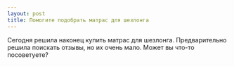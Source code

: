 ```yaml
---
layout: post 
title: Помогите подобрать матрас для шезлонга 
--- 
```

Сегодня решила наконец купить матрас для шезлонга. Предварительно решила поискать отзывы, но их очень мало. Может вы что-то посоветуете?